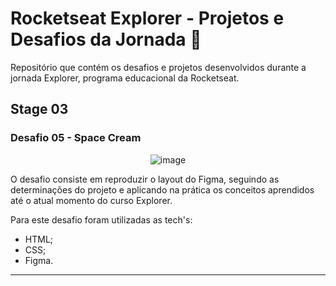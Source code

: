 # Rocketseat Explorer - Projetos e Desafios da Jornada 🚀
Repositório que contém os desafios e projetos desenvolvidos durante a jornada Explorer, programa educacional da Rocketseat.

## Stage 03
### Desafio 05 - Space Cream

<div align="center">
  
  ![image](https://github.com/LokullTZ/Rocketseat_Explorer/assets/53799184/be129019-c3ee-4768-9dfa-38c17cdb8620)

</div>

O desafio consiste em reproduzir o layout do Figma, seguindo as determinações do projeto e aplicando na prática os conceitos aprendidos até o atual momento do curso Explorer.

Para este desafio foram utilizadas as tech's:

- HTML;
- CSS;
- Figma.

***
